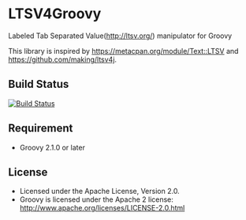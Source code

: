 # LTSV4Groovy

Labeled Tab Separated Value(http://ltsv.org/) manipulator for Groovy

This library is inspired by https://metacpan.org/module/Text::LTSV and https://github.com/making/ltsv4j.

## Build Status

[![Build Status](https://buildhive.cloudbees.com/job/grimrose/job/ltsv4groovy/badge/icon)](https://buildhive.cloudbees.com/job/grimrose/job/ltsv4groovy/)

## Requirement

* Groovy 2.1.0 or later

## License

* Licensed under the Apache License, Version 2.0.
* Groovy is licensed under the Apache 2 license: http://www.apache.org/licenses/LICENSE-2.0.html
